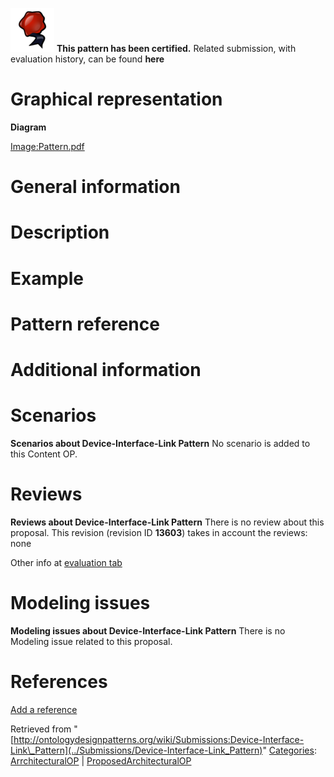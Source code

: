 [![](../images/thumb/b/b5/Certified.png/70px-Certified.png)](../Image/Certified.png "Certified.png") __This pattern has been certified.__
Related submission, with evaluation history, can be found __here__





#  Graphical representation


__Diagram__




[Image:Pattern.pdf](../Image/Pattern.pdf "Image:Pattern.pdf")




#  General information


  




#  Description


  




#  Example


  




#  Pattern reference


#  Additional information


#  Scenarios



__Scenarios about Device-Interface-Link Pattern__
No scenario is added to this Content OP.




#  Reviews



__Reviews about Device-Interface-Link Pattern__
There is no review about this proposal.
This revision (revision ID __13603__) takes in account the reviews: none


Other info at [evaluation tab](http://ontologydesignpatterns.org/wiki/index.php?title=Submissions:Device-Interface-Link_Pattern&action=evaluation "http://ontologydesignpatterns.org/wiki/index.php?title=Submissions:Device-Interface-Link_Pattern&action=evaluation")




  




#  Modeling issues



__Modeling issues about Device-Interface-Link Pattern__
There is no Modeling issue related to this proposal.




  




#  References


[Add a reference](index.php@title=Odp%253AAdd_reference&subject=Submissions%253ADevice-Interface-Link+Pattern.html "http://ontologydesignpatterns.org/wiki/index.php?title=Odp:Add_reference&subject=Submissions%3ADevice-Interface-Link+Pattern")


  






Retrieved from "[http://ontologydesignpatterns.org/wiki/Submissions:Device-Interface-Link\_Pattern](../Submissions/Device-Interface-Link_Pattern)"
 [Categories](http://ontologydesignpatterns.org/wiki/Special:Categories "Special:Categories"): [ArrchitecturalOP](http://ontologydesignpatterns.org/wiki/index.php?title=Category:ArrchitecturalOP&action=edit&redlink=1 "Category:ArrchitecturalOP (not yet written)") | [ProposedArchitecturalOP](../Category/ProposedArchitecturalOP "Category:ProposedArchitecturalOP")